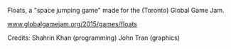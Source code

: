 Floats, a "space jumping game" made for the (Toronto) Global Game Jam.

www.globalgamejam.org/2015/games/floats

Credits:
Shahrin Khan (programming)
John Tran (graphics)

